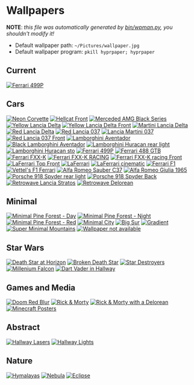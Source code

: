 # Wallpapers

**NOTE**: _this file was automatically generated by [bin/wpman.py](https://github.com/TheDarkBug/DotFiles/blob/main/bin/wpman.py), you shouldn't modify it!_

+ Default wallpaper path: `~/Pictures/wallpaper.jpg`
+ Default wallpaper program: `pkill hyprpaper; hyprpaper`


## Current

[![Ferrari 499P](https://images7.alphacoders.com/128/1285157.jpg)](https://wall.alphacoders.com/big.php?i=1285157)


## Cars

[![Neon Corvette](https://r4.wallpaperflare.com/wallpaper/193/556/883/car-neon-chevrolet-corvette-race-cars-hd-wallpaper-5970780de1da4d6bf62798ff90b1a6ed.jpg)](https://www.wallpaperflare.com/car-neon-chevrolet-corvette-race-cars-wallpaper-gjjso)
[![Hellcat Front](https://r4.wallpaperflare.com/wallpaper/666/167/593/dodge-challenger-srt-hellcat-widebody-dodge-challenger-2018-cars-4k-wallpaper-66aadc54c2d82d36e8d36b22f8aa9d24.jpg)](https://www.wallpaperflare.com/dodge-challenger-srt-hellcat-widebody-2018-cars-4k-hd-wallpaper-brnso)
[![Merceded AMG Black Series](https://r4.wallpaperflare.com/wallpaper/29/1013/318/black-car-car-mercedes-benz-mercedes-wallpaper-a8764d18c0808c88c0ec21be58a2445a.jpg)](https://www.wallpaperflare.com/black-car-mercedes-benz-luxury-vehicle-supercar-rim-sports-car-wallpaper-rjmo)
[![Yellow Lancia Delta](https://r4.wallpaperflare.com/wallpaper/655/459/714/lancia-delta-lancia-delta-integrale-giallo-ginestra-yellow-car-hd-wallpaper-bb796dca446447934cd22dd9c81e883d.jpg)](https://www.wallpaperflare.com/lancia-delta-lancia-delta-integrale-giallo-ginestra-yellow-wallpaper-ymirj)
[![Yellow Lancia Delta Front](https://r4.wallpaperflare.com/wallpaper/930/887/788/lancia-delta-lancia-delta-integrale-yellow-car-giallo-ginestra-hd-wallpaper-2a38daf6e6f218772e15eceed47dd767.jpg)](https://www.wallpaperflare.com/lancia-delta-lancia-delta-integrale-yellow-car-giallo-ginestra-wallpaper-ymios)
[![Martini Lancia Delta](https://r4.wallpaperflare.com/wallpaper/848/177/224/lancia-integrale-sports-car-martini-racing-wallpaper-b9d0788d01baad4bc627a89f40a1964d.jpg)](https://www.wallpaperflare.com/white-and-red-5-door-hatchback-lancia-integrale-martini-racing-wallpaper-qudx)
[![Red Lancia Delta](https://r4.wallpaperflare.com/wallpaper/215/925/140/khyzyl-saleem-car-render-digital-art-wallpaper-0437d25bfa4ddc6e7362b950026205e6.jpg)](https://www.wallpaperflare.com/khyzyl-saleem-car-render-digital-art-lancia-delta-widebody-wallpaper-cbrgm)
[![Red Lancia 037](https://r4.wallpaperflare.com/wallpaper/904/432/42/lancia-037-rally-cars-red-cars-group-b-stradale-hd-wallpaper-29a0e80d715afd9be67728df709196cd.jpg)](https://www.wallpaperflare.com/lancia-037-rally-cars-red-cars-group-b-stradale-italian-cars-wallpaper-gvcbk)
[![Lancia Martini 037](https://r4.wallpaperflare.com/wallpaper/774/793/149/sports-car-road-rally-cars-rallye-wallpaper-73fd5ae1caf66aaea590cd0798cc464a.jpg)](https://www.wallpaperflare.com/sports-car-road-rally-cars-rallye-group-b-lancia-037-wallpaper-corbd)
[![Red Lancia 037 Front](https://r4.wallpaperflare.com/wallpaper/832/697/96/037-1982-classic-lancia-wallpaper-48566d6850808cf8e0ec114ea8c214fa.jpg)](https://www.wallpaperflare.com/037-1982-classic-lancia-race-racing-rally-stradale-supercar-wallpaper-ubedn)
[![Lamborghini Aventador](https://r4.wallpaperflare.com/wallpaper/157/340/999/car-sports-car-supercar-lamborghini-aventador-wallpaper-d77fa2e4cfb58f7a1f2264e1f171a785.jpg)](https://www.wallpaperflare.com/car-sports-car-supercar-lamborghini-aventador-blue-car-wallpaper-ruhv)
[![Black Lamborghini Aventador](https://r4.wallpaperflare.com/wallpaper/323/372/925/lamborghini-car-lamborghini-aventador-vehicle-wallpaper-d92038ed217a5d6b9657d80f208126ad.jpg)](https://www.wallpaperflare.com/black-sports-car-lamborghini-lamborghini-aventador-vehicle-wallpaper-hdsfx)
[![Lamborghini Huracan rear light](https://r4.wallpaperflare.com/wallpaper/198/313/156/lamborghini-huracan-performante-lamborghini-huracan-lamborghini-2018-cars-wallpaper-5135583db0f7ca312096c287111faa76.jpg)](https://www.wallpaperflare.com/lamborghini-huracan-performante-2018-cars-hd-behance-wallpaper-yjah)
[![Lamborghini Huracan sto](https://r4.wallpaperflare.com/wallpaper/499/274/544/lamborghini-huracan-sto-lamborghini-huracan-lamborghini-car-vehicle-hd-wallpaper-98862d68e070ecb8007c513e780284ba.jpg)](https://www.wallpaperflare.com/lamborghini-huracan-sto-car-vehicle-sports-car-blue-cars-wallpaper-ypiid)
[![Ferrari 499P](https://images7.alphacoders.com/128/1285157.jpg)](https://wall.alphacoders.com/big.php?i=1285157)
[![Ferrari 488 GTB](https://r4.wallpaperflare.com/wallpaper/852/146/553/car-red-vehicle-ferrari-488-gtb-wallpaper-f36ad7fa554ec45ded8c7512ebe8ef35.jpg)](https://www.wallpaperflare.com/red-ferrari-488-gtb-car-vehicle-motor-vehicle-mode-of-transportation-wallpaper-pnvwf)
[![Ferrari FXX-K](https://r4.wallpaperflare.com/wallpaper/207/591/803/ferrari-fxx-k-car-wallpaper-0826fccadfacd7998e80a9c242193b80.jpg)](https://www.wallpaperflare.com/red-sports-car-ferrari-fxx-k-mode-of-transportation-motor-vehicle-wallpaper-pwqpm)
[![Ferrari FXX-K RACING](HTTPS://R4.WALLPAPERFLARE.COM/WALLPAPER/603/10/498/FERRARI-FXX-K-CAR-RACE-TRACKS-WALLPAPER-7900C8BD41EA8D8B7647B8DFB04196ED.JPG)](HTTPS://WWW.WALLPAPERFLARE.COM/FERRARI-FXX-K-CAR-RACE-TRACKS-MODE-OF-TRANSPORTATION-RED-WALLPAPER-CSUUR)
[![Ferrari FXX-K racing Front](https://r4.wallpaperflare.com/wallpaper/62/6/336/race-car-ferrari-fxx-k-ferrari-4k-wallpaper-b61adc6492586d469833dba228ba7d74.jpg)](https://www.wallpaperflare.com/race-car-ferrari-fxx-k-4k-wallpaper-blldh)
[![LaFerrari Top Front](https://r4.wallpaperflare.com/wallpaper/612/589/153/car-super-car-ferrari-ferrari-laferrari-wallpaper-804144671d9386b9369ca0e375aec085.jpg)](https://www.wallpaperflare.com/car-super-car-ferrari-ferrari-laferrari-vehicle-front-wallpaper-celtl)
[![LaFerrari](https://r4.wallpaperflare.com/wallpaper/882/252/884/ferrari-ferrari-laferrari-wallpaper-f9f008cd716aeddbf687780f8091c66d.jpg)](https://www.wallpaperflare.com/ferrari-ferrari-laferrari-mode-of-transportation-car-motor-vehicle-wallpaper-cmvvs)
[![LaFerrari cinematic](https://r4.wallpaperflare.com/wallpaper/170/566/427/ferrari-ferrari-laferrari-sports-car-red-cars-wallpaper-7900784de14afdab060798ef60e1665d.jpg)](https://www.wallpaperflare.com/ferrari-ferrari-laferrari-sports-car-red-cars-wallpaper-cjbjs)
[![Ferrari F1](https://r4.wallpaperflare.com/wallpaper/308/163/800/f1-ferrari-formula-1-formula-one-wallpaper-42cb9a85321e29826de6c85611864dfb.jpg)](https://www.wallpaperflare.com/f1-ferrari-formula-1-formula-one-red-bull-wallpaper-ufsaq)
[![Vettel's F1 Ferrari](https://r4.wallpaperflare.com/wallpaper/587/946/472/sebastian-vettel-ferrari-f1-formula-1-race-tracks-hd-wallpaper-9b196d9af45457731cb2fd19187ee8cd.jpg)](https://www.wallpaperflare.com/sebastian-vettel-ferrari-f1-formula-1-race-tracks-wallpaper-ytloh)
[![Alfa Romeo Sauber C37](https://r4.wallpaperflare.com/wallpaper/944/921/206/alfa-romeo-sauber-c37-formula-1-f1-cars-4k-wallpaper-6570a86fa7a5b936916bf748be9901a0.jpg)](https://www.wallpaperflare.com/alfa-romeo-sauber-c37-formula-1-f1-cars-4k-wallpaper-qiqqq)
[![Alfa Romeo Giulia 1965](https://r4.wallpaperflare.com/wallpaper/867/408/874/alfa-romeo-car-vehicle-alfa-romeo-gulia-1965-year-hd-wallpaper-03ea930a8885bcdd88a2aed34148c261.jpg)](https://www.wallpaperflare.com/alfa-romeo-car-vehicle-alfa-romeo-gulia-1965-year-v8-carbon-giulia-488-wallpaper-udrjs)
[![Porsche 918 Spyder rear light](https://r4.wallpaperflare.com/wallpaper/423/834/385/porsche-918-spyder-4k-martini-racing-wallpaper-172c481b7fdd51740914e0817a77ea9f.jpg)](https://www.wallpaperflare.com/porsche-918-spyder-4k-martini-racing-wallpaper-quadk)
[![Porsche 918 Spyder Back](https://r4.wallpaperflare.com/wallpaper/989/167/747/porsche-918-spyder-car-blue-cars-wallpaper-4e0e235e9728ccd682e6fbce1093ee27.jpg)](https://www.wallpaperflare.com/blue-supercar-porsche-918-spyder-blue-cars-transportation-wallpaper-pafpa)
[![Retrowave Lancia Stratos](https://r4.wallpaperflare.com/wallpaper/336/266/412/retrowave-car-vehicle-sports-car-wallpaper-78b63d788090fcd8d04c219e2832c4ba.jpg)](https://www.wallpaperflare.com/retrowave-car-vehicle-sports-car-synthwave-80s-1980s-wallpaper-tjvcz)
[![Retrowave Delorean](https://r4.wallpaperflare.com/wallpaper/993/509/280/digital-art-artwork-illustration-retrowave-synthwave-hd-wallpaper-58964d88c0e0dc98003c919e6812049a.jpg)](https://www.wallpaperflare.com/digital-art-artwork-illustration-retrowave-synthwave-vaporwave-wallpaper-yhnex)


## Minimal

[![Minimal Pine Forest - Day](https://r4.wallpaperflare.com/wallpaper/591/300/904/mountains-minimalism-forest-firewatch-wallpaper-e856bda8e0e0bc18904c41be18a274da.jpg)](https://www.wallpaperflare.com/pine-trees-field-firewatch-game-wallpaper-mountains-minimalism-wallpaper-ctu)
[![Minimal Pine Forest - Night](https://r4.wallpaperflare.com/wallpaper/312/159/584/firewatch-night-forest-nature-wallpaper-78b65dd82000ecf8e0dc810ea812648a.jpg)](https://www.wallpaperflare.com/brown-watch-tower-wallpaper-untitled-firewatch-night-forest-wallpaper-tvr)
[![Minimal Pine Forest - Red](https://r4.wallpaperflare.com/wallpaper/758/252/42/firewatch-video-games-mountains-nature-wallpaper-d8c6cc1acf2cf7c96e70797232d9cb10.jpg)](https://www.wallpaperflare.com/towerhouse-digital-wallpaper-house-on-top-of-a-tower-in-the-mountains-painting-wallpaper-qi)
[![Minimal City](https://r4.wallpaperflare.com/wallpaper/573/824/918/home-minimalism-night-vector-the-city-hd-wallpaper-2605ff3363c50ecb8c5e79551197c626.jpg)](https://www.wallpaperflare.com/home-minimalism-night-vector-the-city-light-style-building-wallpaper-goavt)
[![Big Sur](https://r4.wallpaperflare.com/wallpaper/414/160/33/mac-os-x-os-x-big-sur-hd-wallpaper-863ba887a4a08dd3896af12ae4bd7792.jpg)](https://www.wallpaperflare.com/mac-os-x-big-sur-wallpaper-ymryv)
[![Gradient](https://r4.wallpaperflare.com/wallpaper/707/220/899/gradient-blue-pink-abstract-art-wallpaper-a33b436d2de9cbc5dfa6225748ab3818.jpg)](https://www.wallpaperflare.com/gradient-blue-pink-abstract-art-wallpaper-cvxen)
[![Super Minimal Mountains](https://r4.wallpaperflare.com/wallpaper/524/1000/1020/minimal-mountains-landscape-wallpaper-5d8518edf0d87a6cc9601d35292f3c0b.jpg)](https://www.wallpaperflare.com/minimal-mountains-landscape-wallpaper-bkqgy)
[![Wallpaper not available](https://r4.wallpaperflare.com/wallpaper/173/114/541/minimalism-black-background-error-simple-background-not-available-hd-wallpaper-f9e0186d713abd8be667c85fd06116cd.jpg)](https://www.wallpaperflare.com/minimalism-black-background-error-simple-background-not-available-wallpaper-grxal)


## Star Wars

[![Death Star at Horizon](https://r4.wallpaperflare.com/wallpaper/1005/822/563/star-wars-death-star-at-at-space-wallpaper-abe6bced53f1bfb9a5847bf93dac5c90.jpg)](https://www.wallpaperflare.com/star-wars-star-destroyer-wallpaper-death-star-at-at-space-wallpaper-mxva)
[![Broken Death Star](https://r4.wallpaperflare.com/wallpaper/201/929/79/digital-art-star-wars-death-star-black-wallpaper-f9b0b81d91ea8d1b36f708cf8041d68d.jpg)](https://www.wallpaperflare.com/digital-art-star-wars-death-star-black-1920x1080-wallpaper-mcnyw)
[![Star Destroyers](https://r4.wallpaperflare.com/wallpaper/581/864/856/imperial-class-star-destroyer-wallpaper-3da50da6ed6bd846c4bc956940432d58.jpg)](https://www.wallpaperflare.com/imperial-class-star-destroyer-star-wars-star-destroyer-wallpaper-wallpaper-ptaiq)
[![Millenium Falcon](https://r4.wallpaperflare.com/wallpaper/343/650/487/star-wars-wallpaper-819e32d8b1c1c35bd4851a6a01c51678.jpg)](https://www.wallpaperflare.com/star-wars-millennium-falcon-digital-wallpaper-sky-nature-space-wallpaper-hcru)
[![Dart Vader in Hallway](https://r4.wallpaperflare.com/wallpaper/659/734/329/star-wars-darth-vader-artwork-lightsaber-wallpaper-999088fdd1da9d4b76f768cf5081967d.jpg)](https://www.wallpaperflare.com/star-wars-kylo-ren-wallpaper-darth-vader-artwork-lightsaber-wallpaper-sqhqu)


## Games and Media

[![Doom Red Blur](https://r4.wallpaperflare.com/wallpaper/906/911/804/video-games-doom-game-wallpaper-38167d88d0801cd8801cb1eef892640a.jpg)](https://www.wallpaperflare.com/doom-wallpaper-video-games-doom-game-text-close-up-religion-wallpaper-hpbkb)
[![Rick & Morty](https://r4.wallpaperflare.com/wallpaper/178/471/787/rick-and-morty-run-the-jewels-vector-graphics-wallpaper-9fa542ec0ee60c7b259cf8a2a1614474.jpg)](https://www.wallpaperflare.com/rick-and-morthy-movie-scene-rick-and-morty-run-the-jewels-vector-graphics-wallpaper-puphc)
[![Rick & Morty with a Delorean](https://r4.wallpaperflare.com/wallpaper/727/296/877/rick-and-morty-sunset-rick-sanchez-delorean-wallpaper-89c0380d51da8d5b76e7785ff061f6dd.jpg)](https://www.wallpaperflare.com/rick-and-morty-by-the-sea-wallpaper-sunset-rick-sanchez-delorean-wallpaper-szfn)
[![Minecraft Posters](https://r4.wallpaperflare.com/wallpaper/174/742/406/minecraft-video-games-wallpaper-db06cc1d73d10f39a5942bb94d7c5c40.jpg)](https://www.wallpaperflare.com/minecraft-collage-poster-video-games-architecture-building-wallpaper-aio)


## Abstract

[![Hallway Lasers](https://r4.wallpaperflare.com/wallpaper/949/555/749/abstract-huawei-lights-neon-hd-wallpaper-bbe64c5d2371dff985947ba94d6c5ca0.jpg)](https://www.wallpaperflare.com/abstract-huawei-lights-neon-wallpaper-gjguc)
[![Hallway Lights](https://r4.wallpaperflare.com/wallpaper/380/523/681/design-neon-abstract-light-design-hd-wallpaper-3fec223ffdf97578f74da264a483e0b0.jpg)](https://www.wallpaperflare.com/design-neon-abstract-light-background-room-wallpaper-gozky)


## Nature

[![Hymalayas](https://r4.wallpaperflare.com/wallpaper/384/818/513/himalayas-mountains-landscape-nature-wallpaper-6826fde8a0307cb8800cf11ed822d47a.jpg)](https://www.wallpaperflare.com/himalayas-mountains-landscape-nature-hd-4k-wallpaper-bdfsp)
[![Nebula](https://r4.wallpaperflare.com/wallpaper/824/766/324/nebula-4k-teal-turquoise-wallpaper-032b333ddd19ab25df069207c82bc838.jpg)](https://www.wallpaperflare.com/nebula-4k-teal-turquoise-8k-wallpaper-qpnrh)
[![Eclipse](https://r4.wallpaperflare.com/wallpaper/175/524/956/digital-digital-art-artwork-fantasy-art-drawing-hd-wallpaper-d8562dc820d0acd8506c415eb8e2a49a.jpg)](https://www.wallpaperflare.com/digital-digital-art-artwork-fantasy-art-drawing-painting-wallpaper-gjwkg)
